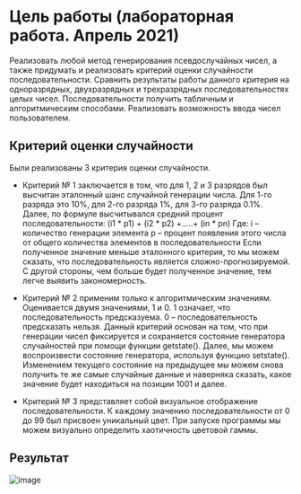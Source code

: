 # Цель работы (лабораторная работа. Апрель 2021)

Реализовать любой метод генерирования псевдослучайных чисел, а также придумать и реализовать критерий оценки случайности последовательности. Сравнить результаты работы данного критерия на одноразрядных, двухразрядных и трехразрядных последовательностях целых чисел. Последовательности получить табличным и алгоритмическим способами. Реализовать возможность ввода чисел пользователем.
## Критерий оценки случайности

Были реализованы 3 критерия оценки случайности.
* Критерий № 1 заключается в том, что для 1, 2 и 3 разрядов был высчитан эталонный шанс случайной генерации числа. Для 1-го разряда это 10%, для 2-го разряда 1%, для 3-го разряда 0.1%. Далее, по формуле высчитывался средний процент последовательности:
(i1 * p1) + (i2 * p2) +…..+ (in * pn)
Где:
i – количество генерации элемента 
p – процент появления этого числа от общего количества элементов в последовательности
Если полученное значение меньше эталонного критерия, то мы можем сказать, что последовательность является сложно-прогнозируемой. С другой стороны, чем больше будет полученное значение, тем легче выявить закономерность.

* Критерий № 2 применим только к алгоритмическим значениям. Оценивается двумя значениями, 1 и 0. 1 означает, что последовательность предсказуема. 0 – последовательность предсказать нельзя. Данный критерий основан на том, что при генерации чисел фиксируется и сохраняется состояние генератора случайностей при помощи функции getstate(). Далее, мы можем воспроизвести состояние генератора, используя функцию setstate(). Изменением текущего состояние на предыдущее мы можем снова получить те же самые случайные данные и наверняка сказать, какое значение будет находиться на позиции 1001 и далее.

* Критерий № 3 представляет собой визуальное отображение последовательности. К каждому значению последовательности от 0 до 99 был присвоен уникальный цвет. При запуске программы мы можем визуально определить хаотичность цветовой гаммы.

## Результат

![image](https://user-images.githubusercontent.com/82418513/172770266-2bd3fd99-fc0d-49b5-8bd9-525fdea2bc6e.png)
